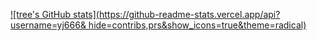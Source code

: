 [![tree's GitHub stats](https://github-readme-stats.vercel.app/api?username=yj666&
hide=contribs,prs&show_icons=true&theme=radical)](https://github.com/anuraghazra/github-readme-stats)


<!--
**yj666/yj666** is a ✨ _special_ ✨ repository because its `README.md` (this file) appears on your GitHub profile.

Here are some ideas to get you started:

- 🔭 I’m currently working on ...
- 🌱 I’m currently learning ...
- 👯 I’m looking to collaborate on ...
- 🤔 I’m looking for help with ...
- 💬 Ask me about ...
- 📫 How to reach me: ...
- 😄 Pronouns: ...
- ⚡ Fun fact: ...
-->
